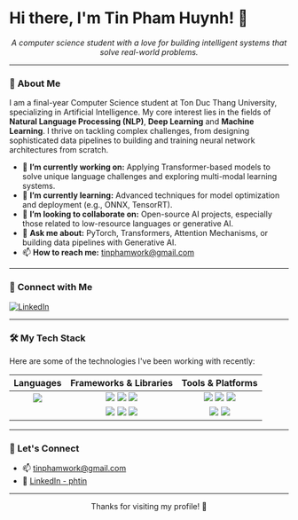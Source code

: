 # Hi there, I'm Tin Pham Huynh! 👋

<p align="center">
  <em>A computer science student with a love for building intelligent systems that solve real-world problems.</em>
</p>

---

### 🤖 **About Me**

I am a final-year Computer Science student at Ton Duc Thang University, specializing in Artificial Intelligence. My core interest lies in the fields of **Natural Language Processing (NLP)**, **Deep Learning** and **Machine Learning**. I thrive on tackling complex challenges, from designing sophisticated data pipelines to building and training neural network architectures from scratch.

-   🔭 **I’m currently working on:** Applying Transformer-based models to solve unique language challenges and exploring multi-modal learning systems.
-   🌱 **I’m currently learning:** Advanced techniques for model optimization and deployment (e.g., ONNX, TensorRT).
-   👯 **I’m looking to collaborate on:** Open-source AI projects, especially those related to low-resource languages or generative AI.
-   💬 **Ask me about:** PyTorch, Transformers, Attention Mechanisms, or building data pipelines with Generative AI.
-   📫 **How to reach me:** [tinphamwork@gmail.com](mailto:tinphamwork@gmail.com)

---

### 🔗 **Connect with Me**

<p align="left">
  <a href="https://www.linkedin.com/in/phtin/" target="_blank">
    <img src="https://img.shields.io/badge/LinkedIn-0077B5?style=for-the-badge&logo=linkedin&logoColor=white" alt="LinkedIn"/>
  </a>

</p>

---

### 🛠️ **My Tech Stack**

Here are some of the technologies I've been working with recently:

| **Languages** | **Frameworks & Libraries** | **Tools & Platforms** |
| :-------------: | :--------------------------: | :-------------------: |
| <img src="https://img.shields.io/badge/Python-3776AB?style=for-the-badge&logo=python&logoColor=white" /> | <img src="https://img.shields.io/badge/PyTorch-EE4C2C?style=for-the-badge&logo=pytorch&logoColor=white" /> <img src="https://img.shields.io/badge/Hugging Face-FFD21E?style=for-the-badge&logo=huggingface&logoColor=black" /> <img src="https://img.shields.io/badge/scikit--learn-F7931E?style=for-the-badge&logo=scikit-learn&logoColor=white" /> | <img src="https://img.shields.io/badge/Google Colab-F9AB00?style=for-the-badge&logo=googlecolab&logoColor=white" /> <img src="https://img.shields.io/badge/Jupyter-F37626?style=for-the-badge&logo=Jupyter&logoColor=white" /> <img src="https://img.shields.io/badge/Git-E44C30?style=for-the-badge&logo=git&logoColor=white" /> |
| | <img src="https://img.shields.io/badge/NumPy-013243?style=for-the-badge&logo=numpy&logoColor=white" /> <img src="https://img.shields.io/badge/Pandas-150458?style=for-the-badge&logo=pandas&logoColor=white" /> <img src="https://img.shields.io/badge/Matplotlib-3776AB?style=for-the-badge&logo=matplotlib&logoColor=white" /> | <img src="https://img.shields.io/badge/Google Drive-4285F4?style=for-the-badge&logo=googledrive&logoColor=white" /> <img src="https://img.shields.io/badge/VS Code-007ACC?style=for-the-badge&logo=visual-studio-code&logoColor=white" /> |

---

### 🤝 Let's Connect

- 📫 [tinphamwork@gmail.com](mailto:tinphamwork@gmail.com)
- 💼 [LinkedIn - phtin](https://www.linkedin.com/in/phtin)

---

<p align="center">
  Thanks for visiting my profile! 🌟
</p>
